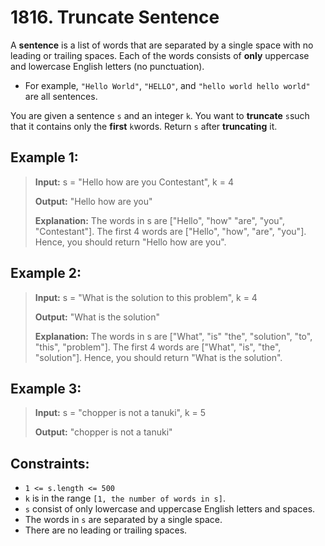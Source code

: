 # 1816. Truncate Sentence

A **sentence** is a list of words that are separated by a single space with no leading or trailing spaces. Each of the words consists of **only** uppercase and lowercase English letters (no punctuation).

- For example, `"Hello World"`, `"HELLO"`, and `"hello world hello world"` are all sentences.

You are given a sentence `s​​​​​`​ and an integer `k`​​​​​​. You want to **truncate** `s`​​​​​​ such that it contains only the **first** `k​​​​​`​ words. Return `s`​​​​​​ after **truncating** it.

## Example 1:

> **Input:** s = "Hello how are you Contestant", k = 4
>
> **Output:** "Hello how are you"
>
> **Explanation:**
> The words in s are ["Hello", "how" "are", "you", "Contestant"].
> The first 4 words are ["Hello", "how", "are", "you"].
> Hence, you should return "Hello how are you".

## Example 2:

> **Input:** s = "What is the solution to this problem", k = 4
>
> **Output:** "What is the solution"
>
> **Explanation:**
> The words in s are ["What", "is" "the", "solution", "to", "this", "problem"].
> The first 4 words are ["What", "is", "the", "solution"].
> Hence, you should return "What is the solution".

## Example 3:

> **Input:** s = "chopper is not a tanuki", k = 5
>
> **Output:** "chopper is not a tanuki"

## Constraints:

- `1 <= s.length <= 500`
- `k` is in the range `[1, the number of words in s]`.
- `s` consist of only lowercase and uppercase English letters and spaces.
- The words in `s` are separated by a single space.
- There are no leading or trailing spaces.
